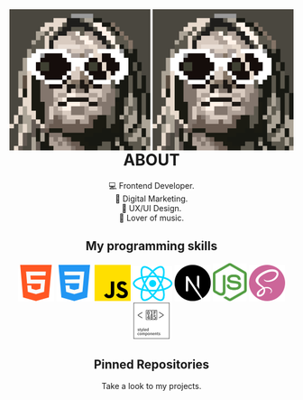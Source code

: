 <img align='left' src='./sprites/kurt.gif' width='250'>
<img align='right' src='./sprites/kurt.gif' width='250'>
<h1 align='center'>ABOUT</h1>

<p align='center'>
💻 Frontend Developer. <br>
📢 Digital Marketing. <br>
🎨 UX/UI Design.  <br>
🎸 Lover of music.

</p>
<h2 align='center'>My programming skills</h2>
<p align='center'>
  <img src='./skills/html-5.png'  title='HTML5' >
  <img src='./skills/css-3.png'  title='CSS3' >
  <img src='./skills/js.png' title='JavaScript'  >
  <img src='./skills/react.svg' title='React.js'  width='70'>
  <img src='./skills/nextjs.svg'  title='Next.js' width='64'>
  <img src='./skills/nodejs.svg' title='Node.js'  width='60'>
  <img src='./skills/sass.png' title='SASS' >
  <img src='./skills/styledcomponents.svg' width='64' title='Styled Components' >
</p>

<h2 align="center">Pinned Repositories</h2>
<p align="center">Take a look to my projects.</p>
